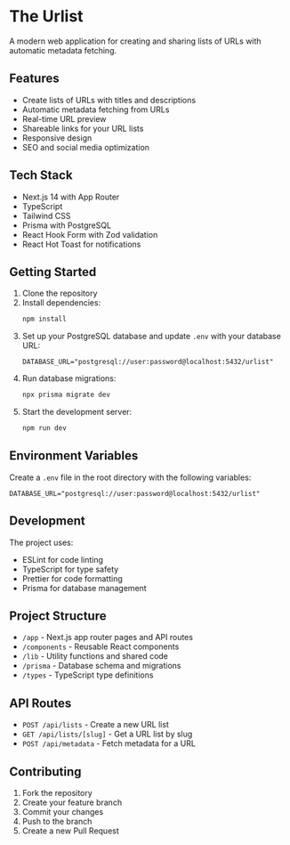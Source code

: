 # The Urlist

A modern web application for creating and sharing lists of URLs with automatic metadata fetching.

## Features

- Create lists of URLs with titles and descriptions
- Automatic metadata fetching from URLs
- Real-time URL preview
- Shareable links for your URL lists
- Responsive design
- SEO and social media optimization

## Tech Stack

- Next.js 14 with App Router
- TypeScript
- Tailwind CSS
- Prisma with PostgreSQL
- React Hook Form with Zod validation
- React Hot Toast for notifications

## Getting Started

1. Clone the repository
2. Install dependencies:
   ```bash
   npm install
   ```
3. Set up your PostgreSQL database and update `.env` with your database URL:
   ```
   DATABASE_URL="postgresql://user:password@localhost:5432/urlist"
   ```
4. Run database migrations:
   ```bash
   npx prisma migrate dev
   ```
5. Start the development server:
   ```bash
   npm run dev
   ```

## Environment Variables

Create a `.env` file in the root directory with the following variables:

```
DATABASE_URL="postgresql://user:password@localhost:5432/urlist"
```

## Development

The project uses:

- ESLint for code linting
- TypeScript for type safety
- Prettier for code formatting
- Prisma for database management

## Project Structure

- `/app` - Next.js app router pages and API routes
- `/components` - Reusable React components
- `/lib` - Utility functions and shared code
- `/prisma` - Database schema and migrations
- `/types` - TypeScript type definitions

## API Routes

- `POST /api/lists` - Create a new URL list
- `GET /api/lists/[slug]` - Get a URL list by slug
- `POST /api/metadata` - Fetch metadata for a URL

## Contributing

1. Fork the repository
2. Create your feature branch
3. Commit your changes
4. Push to the branch
5. Create a new Pull Request
